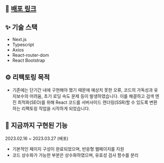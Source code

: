 ## **🔗 [배포 링크](https://triplogs.netlify.app/)**

## ✨ 기술 스택

- Next.js
- Typescript
- Axios
- React-router-dom
- React Bootstrap

## ⚙️ 리팩토링 목적

- 기존에는 단기간 내에 구현해야 했기 때문에 예상치 못한 오류, 코드의 가독성과 유지보수의 어려움, 초기 로딩 속도 문제 등이 발생하였습니다. 이를 해결하고 검색 엔진 최적화(SEO)를 위해 React 코드를 서버사이드 렌더링(SSR)할 수 있도록 변환하는 리팩토링 작업을 시작하게 되었습니다.

## **🚀 지금까지 구현된 기능**

2023.02.16 ~ 2023.03.27 (배포)

- 기본적인 페이지 구성이 완료되었으며, 반응형 웹페이지를 지원
- 코드 상수화가 가능한 부분은 상수화하였으며, 유효성 검사 함수를 분리